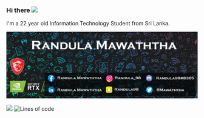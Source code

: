 ### Hi there <img src = "https://media.giphy.com/media/hvRJCLFzcasrR4ia7z/giphy.gif" width = "20px"><img>
I'm a 22 year old Information Technology Student from Sri Lanka.

![](banner.png)

![](https://komarev.com/ghpvc/?username=your-github-username&color=orange)
![Lines of code](https://img.shields.io/badge/From%20Hello%20World%20I%27ve%20Written%20Over-486298%20lines%20of%20code-blue)
